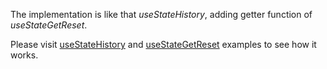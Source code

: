 The implementation is like that _useStateHistory_, adding getter function of _useStateGetReset_.

Please visit [useStateHistory](#/hooks/state/useStateHistory) and [useStateGetReset](#/hooks/state/useStateGetReset) examples to see how it works.